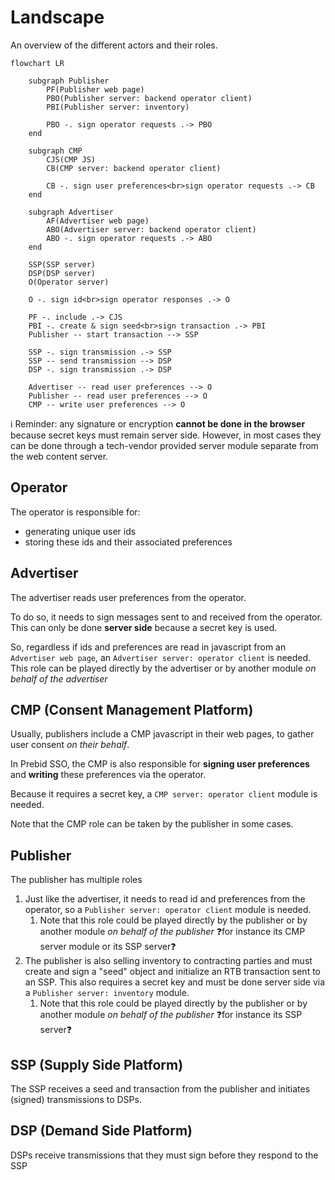 # Landscape

An overview of the different actors and their roles.

```mermaid
flowchart LR

    subgraph Publisher
        PF(Publisher web page)
        PBO(Publisher server: backend operator client)
        PBI(Publisher server: inventory)
        
        PBO -. sign operator requests .-> PBO
    end

    subgraph CMP
        CJS(CMP JS)
        CB(CMP server: backend operator client)
        
        CB -. sign user preferences<br>sign operator requests .-> CB
    end
    
    subgraph Advertiser
        AF(Advertiser web page)
        ABO(Advertiser server: backend operator client)
        ABO -. sign operator requests .-> ABO
    end
    
    SSP(SSP server)
    DSP(DSP server)
    O(Operator server)
    
    O -. sign id<br>sign operator responses .-> O
    
    PF -. include .-> CJS
    PBI -. create & sign seed<br>sign transaction .-> PBI
    Publisher -- start transaction --> SSP
    
    SSP -. sign transmission .-> SSP
    SSP -- send transmission --> DSP
    DSP -. sign transmission .-> DSP
    
    Advertiser -- read user preferences --> O
    Publisher -- read user preferences --> O
    CMP -- write user preferences --> O

```

ℹ️ Reminder: any signature or encryption **cannot be done in the browser** because secret keys must remain server side.  However, in most cases they can be done through a tech-vendor provided server module separate from the web content server.

## Operator

The operator is responsible for:
- generating unique user ids
- storing these ids and their associated preferences

## Advertiser

The advertiser reads user preferences from the operator.

To do so, it needs to sign messages sent to and received from the operator.
This can only be done **server side** because a secret key is used.

So, regardless if ids and preferences are read in javascript from an `Advertiser web page`, an `Advertiser server: operator client` is needed.
This role can be played directly by the advertiser or by another module _on behalf of the advertiser_ 

## CMP (Consent Management Platform)

Usually, publishers include a CMP javascript in their web pages, to gather user consent _on their behalf_.

In Prebid SSO, the CMP is also responsible for **signing user preferences** and **writing** these preferences via the operator.

Because it requires a secret key, a `CMP server: operator client` module is needed.

Note that the CMP role can be taken by the publisher in some cases.

## Publisher

The publisher has multiple roles

1. Just like the advertiser, it needs to read id and preferences from the operator,
   so a `Publisher server: operator client` module is needed.
    1. Note that this role could be played directly by the publisher or by another module _on behalf of the publisher_ ❓for instance its CMP server module or its SSP server❓
2. The publisher is also selling inventory to contracting parties and must create and sign a "seed" object and initialize an RTB transaction sent to an SSP.
   This also requires a secret key and must be done server side via a `Publisher server: inventory` module.
    1. Note that this role could be played directly by the publisher or by another module _on behalf of the publisher_ ❓for instance its SSP server❓

## SSP (Supply Side Platform)

The SSP receives a seed and transaction from the publisher and initiates (signed) transmissions to DSPs.

## DSP (Demand Side Platform)

DSPs receive transmissions that they must sign before they respond to the SSP
